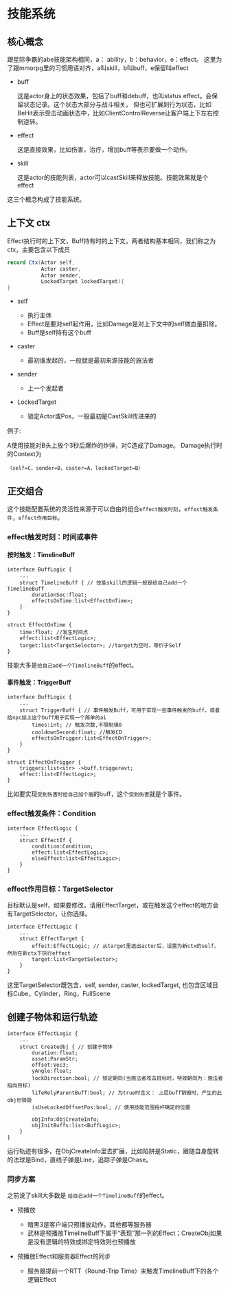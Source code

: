 # 技能系统

## 核心概念

跟星际争霸的abe技能架构相同，a： ability，b：behavior，e：effect。
这里为了跟mmorpg里的习惯用语对齐，a叫skill，b叫buff，e保留叫effect


- buff

  这是actor身上的状态效果，包括了buff和debuff，也叫status effect。会保留状态记录。这个状态大部分与战斗相关，
  但也可扩展到行为状态，比如BeHit表示受击动画状态中，比如ClientControlReverse让客户端上下左右控制逆转。

- effect

  这是直接效果，比如伤害，治疗，增加buff等表示要做一个动作。

- skill

  这是actor的技能列表，actor可以castSkill来释放技能。技能效果就是个effect
  
这三个概念构成了技能系统。


## 上下文 ctx
Effect执行时的上下文，Buff持有时的上下文，两者结构基本相同，我们称之为ctx，主要包含以下成员

```java
record Ctx(Actor self,
           Actor caster,
           Actor sender,
           LockedTarget lockedTarget){
}
```


- self
    * 执行主体
    * Effect是要对self起作用，比如Damage是对上下文中的self做血量扣除。
    * Buff是self持有这个buff

- caster  
    * 最初谁发起的，一般就是最初来源技能的施法者
  
- sender
    * 上一个发起者
  
- LockedTarget
    * 锁定Actor或Pos，一般最初是CastSkill传进来的

例子:

A使用技能对B头上放个3秒后爆炸的炸弹，对C造成了Damage。
Damage执行时的Context为
```
（self=C，sender=B，caster=A，lockedTarget=B）
```

## 正交组合

这个技能配置系统的灵活性来源于可以自由的组合```effect触发时刻```，```effect触发条件```，```effect作用目标```。

### effect触发时刻：时间或事件

#### 按时触发：TimelineBuff
```
interface BuffLogic {
    ...
    struct TimelineBuff { // 技能skill的逻辑一般是给自己add一个TimelineBuff
        durationSec:float;
        effectsOnTime:list<EffectOnTime>;
    }
}

struct EffectOnTime {
    time:float; //发生时间点
    effect:list<EffectLogic>;
    target:list<TargetSelector>; //target为空时，等价于Self
}
```

技能大多是```给自己add一个TimelineBuff```的effect。

#### 事件触发：TriggerBuff
```
interface BuffLogic {
    ...
    struct TriggerBuff { // 事件触发Buff，可用于实现一些事件触发的buff，或者给npc加上这个buff用于实现一个简单的ai
		times:int; // 触发次数,不限制填0
		cooldownSecond:float; //触发CD
		effectsOnTrigger:list<EffectOnTrigger>;
	}
}

struct EffectOnTrigger {
	triggers:list<str> ->buff.triggerevt;
	effect:list<EffectLogic>;
}
```

比如要实现```受到伤害时给自己加个盾```的buff，这个```受到伤害```就是个事件。


### effect触发条件：Condition
```
interface EffectLogic {
    ...
    struct EffectIf {
        condition:Condition;
        effect:list<EffectLogic>;
        elseEffect:list<EffectLogic>;
    }
}
```

### effect作用目标：TargetSelector

目标默认是self，如果要修改，请用EffectTarget，或在触发这个effect的地方会有TargetSelector，让你选择。
```
interface EffectLogic {
    ...
    struct EffectTarget {
        effect:EffectLogic; // 从target里选出actor后，设置为新ctx的self，然后在新ctx下执行effect
        target:list<TargetSelector>;
    }
}
```

这里TargetSelector既包含，self, sender, caster, lockedTarget, 也包含区域目标Cube，Cylinder，Ring，FullScene

## 创建子物体和运行轨迹

```
interface EffectLogic {
    ...
    struct CreateObj { // 创建子物体
        duration:float;
        asset:ParamStr;
        offset:Vec3;
        yAngle:float;
        lockDirection:bool; // 锁定朝向(当施法者攻击目标时，特效朝向为：施法者指向目标)
        lifeRelyParentBuff:bool; // 为true时含义： 上层buff销毁时，产生的此obj也销毁
        isUseLockedOffsetPos:bool; // 使用技能范围摇杆确定的位置

        objInfo:ObjCreateInfo;
        objInitBuffs:list<BuffLogic>;
    }
}
```

运行轨迹有很多，在ObjCreateInfo里去扩展，比如陷阱是Static，跟随自身旋转的法球是Bind，直线子弹是Line，追踪子弹是Chase。


### 同步方案

之前说了skill大多数是 ```给自己add一个TimelineBuff```的effect。


- 预播放
    * 暗黑3是客户端只预播放动作，其他都等服务器
    * 武林是预播放TimelineBuff下属于“表现”那一列的Effect；CreateObj如果是没有逻辑的特效或绑定特效则也预播放

- 预播放Effect和服务器Effect的同步
    * 服务器提前一个RTT（Round-Trip Time）来触发TimelineBuff下的各个逻辑Effect


